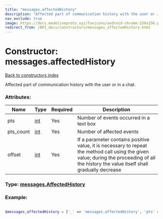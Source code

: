 ```yaml
---
title: "messages.affectedHistory"
description: "Affected part of communication history with the user or in a chat."
nav_exclude: true
image: https://docs.madelineproto.xyz/favicons/android-chrome-256x256.png
redirect_from: /API_docs/constructors/messages_affectedHistory.html
---
```

# Constructor: messages.affectedHistory  
[Back to constructors index](/API_docs/constructors/index.html)



Affected part of communication history with the user or in a chat.

### Attributes:

| Name     |    Type       | Required | Description |
|----------|---------------|----------|-------------|
|pts|[int](/API_docs/types/int.html) | Yes|Number of events occurred in a text box|
|pts\_count|[int](/API_docs/types/int.html) | Yes|Number of affected events|
|offset|[int](/API_docs/types/int.html) | Yes|If a parameter contains positive value, it is necessary to repeat the method call using the given value; during the proceeding of all the history the value itself shall gradually decrease|



### Type: [messages.AffectedHistory](/API_docs/types/messages.AffectedHistory.html)


### Example:

```php

$messages_affectedHistory = ['_' => 'messages.affectedHistory', 'pts' => int, 'pts_count' => int, 'offset' => int];
```  
